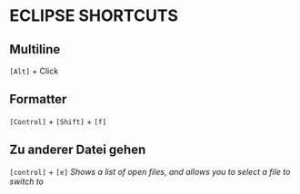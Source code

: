 # ECLIPSE SHORTCUTS

## Multiline

`[Alt]` + Click

## Formatter

`[Control]` + `[Shift]` + `[f]`

## Zu anderer Datei gehen

`[control]` + `[e]` *Shows a list of open files, and allows you to select a file to switch to*

